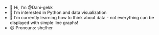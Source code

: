 - 👋 Hi, I’m @Dani-gekk
- 👀 I’m interested in Python and data visualization 
- 🌱 I’m currently learning how to think about data - not everything can be displayed with simple line graphs!
- 😄 Pronouns: she/her

<!---
Dani-gekk/Dani-gekk is a ✨ special ✨ repository because its `README.md` (this file) appears on your GitHub profile.
You can click the Preview link to take a look at your changes.
--->

